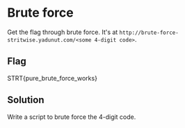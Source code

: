 # Brute force

Get the flag through brute force. It's at `http://brute-force-stritwise.yadunut.com/<some 4-digit code>`.

## Flag

STRT{pure_brute_force_works}

## Solution

Write a script to brute force the 4-digit code.
